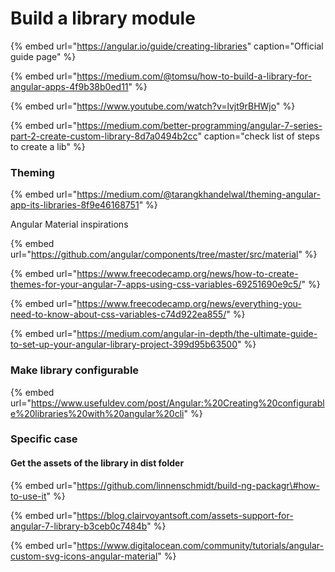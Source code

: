 # Build a library module

{% embed url="https://angular.io/guide/creating-libraries" caption="Official guide page" %}



{% embed url="https://medium.com/@tomsu/how-to-build-a-library-for-angular-apps-4f9b38b0ed11" %}

{% embed url="https://www.youtube.com/watch?v=lvjt9rBHWjo" %}

{% embed url="https://medium.com/better-programming/angular-7-series-part-2-create-custom-library-8d7a0494b2cc" caption="check list of steps to create a lib" %}

### Theming 

{% embed url="https://medium.com/@tarangkhandelwal/theming-angular-app-its-libraries-8f9e46168751" %}

Angular Material inspirations 

{% embed url="https://github.com/angular/components/tree/master/src/material" %}

{% embed url="https://www.freecodecamp.org/news/how-to-create-themes-for-your-angular-7-apps-using-css-variables-69251690e9c5/" %}

{% embed url="https://www.freecodecamp.org/news/everything-you-need-to-know-about-css-variables-c74d922ea855/" %}

{% embed url="https://medium.com/angular-in-depth/the-ultimate-guide-to-set-up-your-angular-library-project-399d95b63500" %}

### Make library configurable  

{% embed url="https://www.usefuldev.com/post/Angular:%20Creating%20configurable%20libraries%20with%20angular%20cli" %}

 

###  Specific case 

#### Get the assets of the library in dist folder 

{% embed url="https://github.com/linnenschmidt/build-ng-packagr\#how-to-use-it" %}

{% embed url="https://blog.clairvoyantsoft.com/assets-support-for-angular-7-library-b3ceb0c7484b" %}

{% embed url="https://www.digitalocean.com/community/tutorials/angular-custom-svg-icons-angular-material" %}



